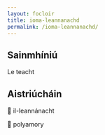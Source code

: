 ```yaml
---
layout: focloir
title: ioma-leannanachd
permalink: /ioma-leannanachd/
---
```


## Sainmhíniú

Le teacht

## Aistriúcháin

&#x1f3f4;&#xe0067;&#xe0062;&#xe0073;&#xe0063;&#xe0074;&#xe007f; il-leannánacht

&#x1f3f4;&#xe0067;&#xe0062;&#xe0065;&#xe006e;&#xe0067;&#xe007f; polyamory